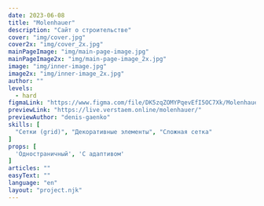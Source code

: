 ```yaml
---
date: 2023-06-08
title: "Molenhauer"
description: "Сайт о строительстве"
cover: "img/cover.jpg"
cover2x: "img/cover_2x.jpg"
mainPageImage: "img/main-page-image.jpg"
mainPageImage2x: "img/main-page-image_2x.jpg"
image: "img/inner-image.jpg"
image2x: "img/inner-image_2x.jpg"
author: ""
levels:
  - hard
figmaLink: "https://www.figma.com/file/DK5zqZOMYPqevEfI5OC7Xk/Molenhauer?type=design&node-id=18%3A38&t=VqxE2NyZyaklPkvl-1"
previewLink: "https://live.verstaem.online/molenhauer/"
previewAuthor: "denis-gaenko"
skills: [
  "Сетки (grid)", "Декоративные элементы", "Сложная сетка"
]
props: [
  'Одностраничный', 'С адаптивом'
]
articles: ""
easyText: ""
language: "en"
layout: "project.njk"
---
```

